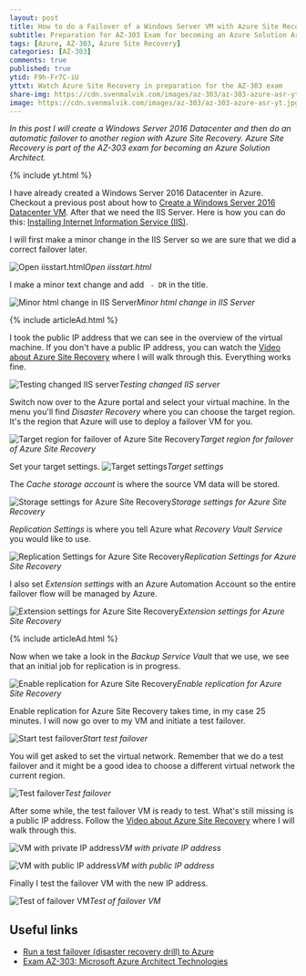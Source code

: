 ```yaml
---
layout: post
title: How to do a Failover of a Windows Server VM with Azure Site Recovery
subtitle: Preparation for AZ-303 Exam for becoming an Azure Solution Architect | Azure Site Recovery
tags: [Azure, AZ-303, Azure Site Recovery]
categories: [AZ-303]
comments: true
published: true
ytid: F9h-Fr7C-iU
yttxt: Watch Azure Site Recovery in preparation for the AZ-303 exam
share-img: https://cdn.svenmalvik.com/images/az-303/az-303-azure-asr-yt.jpg
image: https://cdn.svenmalvik.com/images/az-303/az-303-azure-asr-yt.jpg
---
```


*In this post I will create a Windows Server 2016 Datacenter and then do an automatic failover to another region with Azure Site Recovery. Azure Site Recovery is part of the AZ-303 exam for becoming an Azure Solution Architect.*

{% include yt.html %}

I have already created a Windows Server 2016 Datacenter in Azure. Checkout a previous post about how to [Create a Windows Server 2016 Datacenter VM](https://www.svenmalvik.com/azure-vm/#cvm). After that we need the IIS Server. Here is how you can do this: [Installing Internet Information Service (IIS)](https://www.svenmalvik.com/azure-vm/#iis).

I will first make a minor change in the IIS Server so we are sure that we did a correct failover later.

![Open iisstart.html](https://cdn.svenmalvik.com/images/az-303/az-303-azure-asr-1.jpg)*Open iisstart.html*

I make a minor text change and add ` - DR` in the title.

![Minor html change in IIS Server](https://cdn.svenmalvik.com/images/az-303/az-303-azure-asr-2.jpg)*Minor html change in IIS Server*

{% include articleAd.html %}

I took the public IP address that we can see in the overview of the virtual machine. If you don't have a public IP address, you can watch the [Video about Azure Site Recovery](https://www.youtube.com/watch?v=F9h-Fr7C-iU) where I will walk through this. Everything works fine.

![Testing changed IIS server](https://cdn.svenmalvik.com/images/az-303/az-303-azure-asr-3.jpg)*Testing changed IIS server*

Switch now over to the Azure portal and select your virtual machine. In the menu you'll find *Disaster Recovery* where you can choose the target region. It's the region that Azure will use to deploy a failover VM for you.

![Target region for failover of Azure Site Recovery](https://cdn.svenmalvik.com/images/az-303/az-303-azure-asr-4.jpg)*Target region for failover of Azure Site Recovery*

Set your target settings.
![Target settings](https://cdn.svenmalvik.com/images/az-303/az-303-azure-asr-5.jpg)*Target settings*

The *Cache storage account* is where the source VM data will be stored.

![Storage settings for Azure Site Recovery](https://cdn.svenmalvik.com/images/az-303/az-303-azure-asr-6.jpg)*Storage settings for Azure Site Recovery*

*Replication Settings* is where you tell Azure what *Recovery Vault Service* you would like to use.

![Replication Settings for Azure Site Recovery](https://cdn.svenmalvik.com/images/az-303/az-303-azure-asr-7.jpg)*Replication Settings for Azure Site Recovery*

I also set *Extension settings* with an Azure Automation Account so the entire failover flow will be managed by Azure.

![Extension settings for Azure Site Recovery](https://cdn.svenmalvik.com/images/az-303/az-303-azure-asr-8.jpg)*Extension settings for Azure Site Recovery*

{% include articleAd.html %}

Now when we take a look in the *Backup Service Vault* that we use, we see that an initial job for replication is in progress.

![Enable replication for Azure Site Recovery](https://cdn.svenmalvik.com/images/az-303/az-303-azure-asr-10.jpg)*Enable replication for Azure Site Recovery*

Enable replication for Azure Site Recovery takes time, in my case 25 minutes. I will now go over to my VM and initiate a test failover.

![Start test failover](https://cdn.svenmalvik.com/images/az-303/az-303-azure-asr-11.jpg)*Start test failover*

You will get asked to set the virtual network. Remember that we do a test failover and it might be a good idea to choose a different virtual network the current region.

![Test failover](https://cdn.svenmalvik.com/images/az-303/az-303-azure-asr-12.jpg)*Test failover*

After some while, the test failover VM is ready to test. What's still missing is a public IP address. Follow the [Video about Azure Site Recovery](https://www.youtube.com/watch?v=F9h-Fr7C-iU) where I will walk through this.

![VM with private IP address](https://cdn.svenmalvik.com/images/az-303/az-303-azure-asr-13.jpg)*VM with private IP address*

![VM with public IP address](https://cdn.svenmalvik.com/images/az-303/az-303-azure-asr-14.jpg)*VM with public IP address*

Finally I test the failover VM with the new IP address.

![Test of failover VM](https://cdn.svenmalvik.com/images/az-303/az-303-azure-asr-15.jpg)*Test of failover VM*

## Useful links

- [Run a test failover (disaster recovery drill) to Azure](https://docs.microsoft.com/en-us/azure/site-recovery/site-recovery-test-failover-to-azure?WT.mc_id=AZ-MVP-5004080)
- [Exam AZ-303: Microsoft Azure Architect Technologies](https://docs.microsoft.com/en-us/learn/certifications/exams/az-303?WT.mc_id=AZ-MVP-5004080)